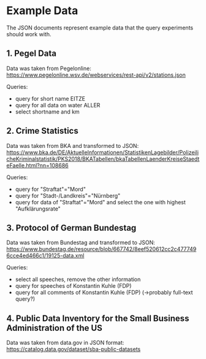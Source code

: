 # Example Data

The JSON documents represent example data that the query experiments should work with.

## 1. Pegel Data

Data was taken from Pegelonline: https://www.pegelonline.wsv.de/webservices/rest-api/v2/stations.json

Queries:
* query for short name EITZE
* query for all data on water ALLER
* select shortname and km

## 2. Crime Statistics

Data was taken from BKA and transformed to JSON: https://www.bka.de/DE/AktuelleInformationen/StatistikenLagebilder/PolizeilicheKriminalstatistik/PKS2018/BKATabellen/bkaTabellenLaenderKreiseStaedteFaelle.html?nn=108686

Queries:
* query for "Straftat"="Mord"
* query for "Stadt-/Landkreis"="Nürnberg"
* query for data of "Straftat"="Mord" and select the one with highest "Aufklärungsrate"

## 3. Protocol of German Bundestag

Data was taken from Bundestag and transformed to JSON: https://www.bundestag.de/resource/blob/667742/8eef520612cc2c4777496cce4ed466c1/19125-data.xml

Queries:
* select all speeches, remove the other information
* query for speeches of Konstantin Kuhle (FDP)
* query for all comments of Konstantin Kuhle (FDP) (->probably full-text query?)

## 4. Public Data Inventory for the Small Business Administration of the US

Data was taken from data.gov in JSON format: https://catalog.data.gov/dataset/sba-public-datasets

